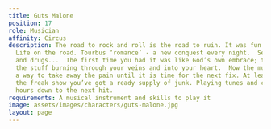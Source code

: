 ```yaml
---
title: Guts Malone
position: 17
role: Musician
affinity: Circus
description: The road to rock and roll is the road to ruin. It was fun for a while.
  Life on the road. Tourbus ‘romance’ - a new conquest every night.  Sex, rock’n’roll
  and drugs...  The first time you had it was like God’s own embrace; the heat of
  the stuff burning through your veins and into your heart.  Now the music is just
  a way to take away the pain until it is time for the next fix. At least here in
  the freak show you’ve got a ready supply of junk. Playing tunes and counting the
  hours down to the next hit.
requirements: A musical instrument and skills to play it
image: assets/images/characters/guts-malone.jpg
layout: page
---
```


